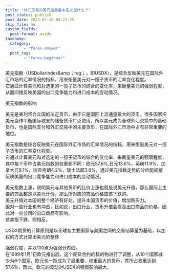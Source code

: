 ```yaml
---
title: "外汇交易的美元指数基本定义是什么？"
post_status: publish
post_date: 2023-07-16 09:22:25
skip_file: no
custom_fields: 
  post-format: aside
taxonomy:
  category:
        - "forex-answer"
  post_tag:
        - "forex-beginner"
---
```


美元指数（USDollarIndex&amp；reg；，即USDX），是综合反映美元在国际外汇市场的汇率情况的指标，用来衡量美元对一揽子货币的汇率变化程度。  
它通过计算美元和对选定的一揽子货币的综合的变化率，来衡量美元的强弱程度，从而间接反映美国的出口竞争能力和进口成本的变动情况。

美元指数的影响

美元是美利坚合众国的法定货币，由于它是国际上流通量最大的货币，很多国家把美元当作平衡国际收支的储备货币广泛使用，所以美元成为全球外汇交换中的基础货币，也是国际支付和外汇交易中的主要货币，在国际外汇市场中占有非常重要的地位。

美元指数是综合反映美元在国际外汇市场的汇率情况的指标，用来衡量美元对一揽子货币的汇率变化程度。  
它通过计算美元和对选定的一揽子货币的综合的变化率，来衡量美元的强弱程度，其中每个币种占美元指数的权重都不同：欧元57.6%,日元13.6%，英磅11.9%，加拿大元9.1%，瑞典克朗4.2%，瑞士法郎3.6%，通过美元指数走势的分析能间接反映美国的出口竞争能力和进口成本的变动情况。

美元指数上涨，说明美元与其他货币的比价上涨也就是说美元升值，那么国际上主要的商品都是以美元计价，那么所对应的商品价格应该下跌的。  
美元升值对本国的整个经济有好处，提升本国货币的价值，增加购买力。  
但对一些行业也有冲击，比如说，出口行业，货币升值会提高出口商品的价格，因此对一些公司的出口商品有影响。  
若美指下跌，则相反。

USDX期货的计算原则是以全球各主要国家与美国之间的交易结算量为基础，以加权的方式计算出美元的整体

强弱程度，并以100点为强弱分界线。  
在1999年1月1日欧元推出后，这个期货合约的标的物进行了调整，从10个国家减少为6个国家，欧元也一跃成为了最重要、权重最大的货币，其所占权重达到57.6%，因此，欧元的波动对USDX的强弱影响最大。
